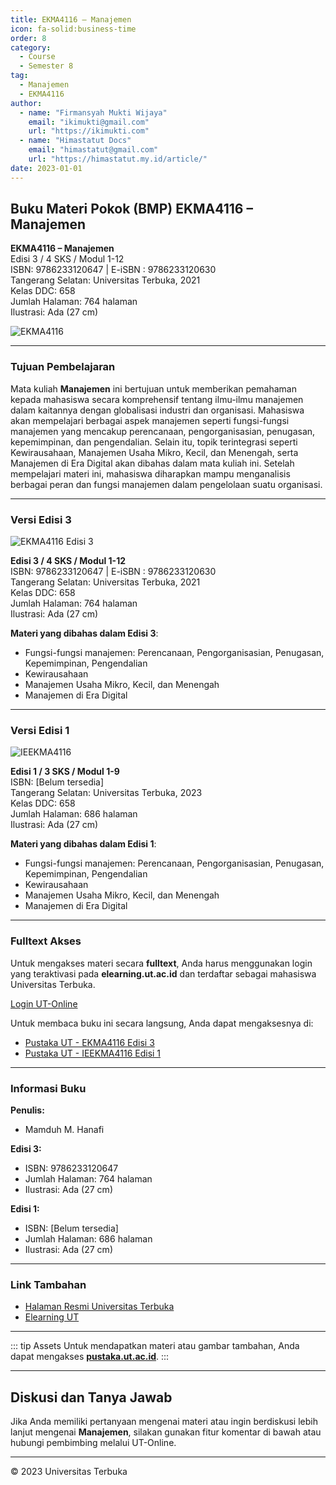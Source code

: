 ```yaml
--- 
title: EKMA4116 – Manajemen
icon: fa-solid:business-time
order: 8
category:
  - Course
  - Semester 8
tag:
  - Manajemen
  - EKMA4116
author:
  - name: "Firmansyah Mukti Wijaya"
    email: "ikimukti@gmail.com"
    url: "https://ikimukti.com"
  - name: "Himastatut Docs"
    email: "himastatut@gmail.com"
    url: "https://himastatut.my.id/article/"
date: 2023-01-01
--- 
```


## Buku Materi Pokok (BMP) EKMA4116 – Manajemen

**EKMA4116 – Manajemen**  
Edisi 3 / 4 SKS / Modul 1-12  
ISBN: 9786233120647 | E-iSBN : 9786233120630  
Tangerang Selatan: Universitas Terbuka, 2021  
Kelas DDC: 658  
Jumlah Halaman: 764 halaman  
Ilustrasi: Ada (27 cm)

![EKMA4116](https://pustaka.ut.ac.id/lib/wp-content/uploads/2021/08/EKMA411603.jpg)

--- 

### Tujuan Pembelajaran

Mata kuliah **Manajemen** ini bertujuan untuk memberikan pemahaman kepada mahasiswa secara komprehensif tentang ilmu-ilmu manajemen dalam kaitannya dengan globalisasi industri dan organisasi. Mahasiswa akan mempelajari berbagai aspek manajemen seperti fungsi-fungsi manajemen yang mencakup perencanaan, pengorganisasian, penugasan, kepemimpinan, dan pengendalian. Selain itu, topik terintegrasi seperti Kewirausahaan, Manajemen Usaha Mikro, Kecil, dan Menengah, serta Manajemen di Era Digital akan dibahas dalam mata kuliah ini. Setelah mempelajari materi ini, mahasiswa diharapkan mampu menganalisis berbagai peran dan fungsi manajemen dalam pengelolaan suatu organisasi.

--- 

### Versi Edisi 3

![EKMA4116 Edisi 3](https://pustaka.ut.ac.id/lib/wp-content/uploads/2021/08/EKMA411603.jpg)

**Edisi 3 / 4 SKS / Modul 1-12**  
ISBN: 9786233120647 | E-iSBN : 9786233120630  
Tangerang Selatan: Universitas Terbuka, 2021  
Kelas DDC: 658  
Jumlah Halaman: 764 halaman  
Ilustrasi: Ada (27 cm)

**Materi yang dibahas dalam Edisi 3**:
- Fungsi-fungsi manajemen: Perencanaan, Pengorganisasian, Penugasan, Kepemimpinan, Pengendalian
- Kewirausahaan
- Manajemen Usaha Mikro, Kecil, dan Menengah
- Manajemen di Era Digital

--- 

### Versi Edisi 1

![IEEKMA4116](https://pustaka.ut.ac.id/lib/wp-content/uploads/2023/05/IEEKMA4116-214x300.jpg)

**Edisi 1 / 3 SKS / Modul 1-9**  
ISBN: [Belum tersedia]  
Tangerang Selatan: Universitas Terbuka, 2023  
Kelas DDC: 658  
Jumlah Halaman: 686 halaman  
Ilustrasi: Ada (27 cm)

**Materi yang dibahas dalam Edisi 1**:
- Fungsi-fungsi manajemen: Perencanaan, Pengorganisasian, Penugasan, Kepemimpinan, Pengendalian
- Kewirausahaan
- Manajemen Usaha Mikro, Kecil, dan Menengah
- Manajemen di Era Digital

--- 

### Fulltext Akses

Untuk mengakses materi secara **fulltext**, Anda harus menggunakan login yang teraktivasi pada **elearning.ut.ac.id** dan terdaftar sebagai mahasiswa Universitas Terbuka.

[Login UT-Online](http://elearning.ut.ac.id)

Untuk membaca buku ini secara langsung, Anda dapat mengaksesnya di:
- [Pustaka UT - EKMA4116 Edisi 3](https://pustaka.ut.ac.id/lib/ekma4116-manajemen/)
- [Pustaka UT - IEEKMA4116 Edisi 1](https://pustaka.ut.ac.id/lib/ieekma4116-management/)

--- 

### Informasi Buku

**Penulis:**  
- Mamduh M. Hanafi

**Edisi 3:**
- ISBN: 9786233120647
- Jumlah Halaman: 764 halaman
- Ilustrasi: Ada (27 cm)

**Edisi 1:**
- ISBN: [Belum tersedia]
- Jumlah Halaman: 686 halaman
- Ilustrasi: Ada (27 cm)

--- 

### Link Tambahan

- [Halaman Resmi Universitas Terbuka](https://www.ut.ac.id)
- [Elearning UT](http://elearning.ut.ac.id)

--- 

::: tip Assets
Untuk mendapatkan materi atau gambar tambahan, Anda dapat mengakses **[pustaka.ut.ac.id](https://pustaka.ut.ac.id)**.
:::

--- 

## Diskusi dan Tanya Jawab

Jika Anda memiliki pertanyaan mengenai materi atau ingin berdiskusi lebih lanjut mengenai **Manajemen**, silakan gunakan fitur komentar di bawah atau hubungi pembimbing melalui UT-Online.

--- 

<footer>
  <p>© 2023 Universitas Terbuka</p>
</footer>
